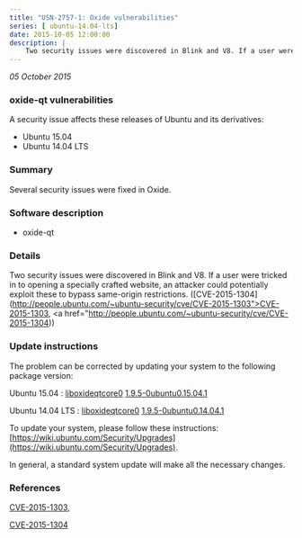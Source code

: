 ```yaml
---
title: "USN-2757-1: Oxide vulnerabilities"
series: [ ubuntu-14.04-lts]
date: 2015-10-05 12:00:00
description: |
    Two security issues were discovered in Blink and V8. If a user were tricked in to opening a specially crafted website, an attacker could potentially exploit these to bypass same-origin restrictions. ([CVE-2015-1304](http://people.ubuntu.com/~ubuntu-security/cve/CVE-2015-1303">CVE-2015-1303</a>, <a href="http://people.ubuntu.com/~ubuntu-security/cve/CVE-2015-1304)) 
--- 
```

 
 

*05 October 2015*

### oxide-qt vulnerabilities

A security issue affects these releases of Ubuntu and its derivatives:

* Ubuntu 15.04
* Ubuntu 14.04 LTS

### Summary

Several security issues were fixed in Oxide. 

### Software description

* oxide-qt 

### Details

Two security issues were discovered in Blink and V8. If a user were tricked in to opening a specially crafted website, an attacker could potentially exploit these to bypass same-origin restrictions. ([CVE-2015-1304](http://people.ubuntu.com/~ubuntu-security/cve/CVE-2015-1303">CVE-2015-1303</a>, <a href="http://people.ubuntu.com/~ubuntu-security/cve/CVE-2015-1304)) 

### Update instructions

The problem can be corrected by updating your system to the following package version:

Ubuntu 15.04
 : [liboxideqtcore0](https://launchpad.net/ubuntu/+source/oxide-qt) <span> [1.9.5-0ubuntu0.15.04.1](https://launchpad.net/ubuntu/+source/oxide-qt/1.9.5-0ubuntu0.15.04.1) </span> 

Ubuntu 14.04 LTS
 : [liboxideqtcore0](https://launchpad.net/ubuntu/+source/oxide-qt) <span> [1.9.5-0ubuntu0.14.04.1](https://launchpad.net/ubuntu/+source/oxide-qt/1.9.5-0ubuntu0.14.04.1) </span> 

To update your system, please follow these instructions: [https://wiki.ubuntu.com/Security/Upgrades](https://wiki.ubuntu.com/Security/Upgrades).

In general, a standard system update will make all the necessary changes. 

### References

 
 [CVE-2015-1303](http://people.ubuntu.com/~ubuntu-security/cve/CVE-2015-1303), 

 [CVE-2015-1304](http://people.ubuntu.com/~ubuntu-security/cve/CVE-2015-1304)
 

